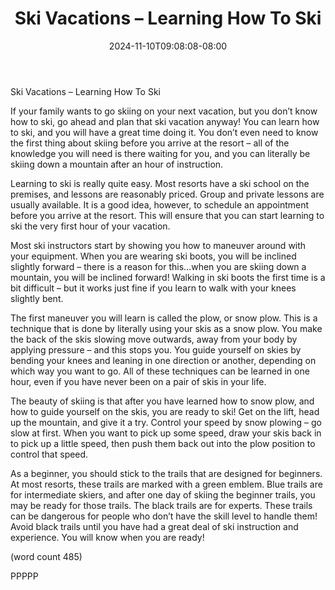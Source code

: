 ﻿---
title: "Ski Vacations – Learning How To Ski"
date: 2024-11-10T09:08:08-08:00
description: "ski vacations Tips for Web Success"
featured_image: "/images/ski vacations.jpg"
tags: ["ski vacations"]
---

Ski Vacations – Learning How To Ski

If your family wants to go skiing on your next 
vacation, but you don’t know how to ski, go ahead 
and plan that ski vacation anyway! You can learn 
how to ski, and you will have a great time doing it. 
You don’t even need to know the first thing about 
skiing before you arrive at the resort – all of the 
knowledge you will need is there waiting for you, 
and you can literally be skiing down a mountain 
after an hour of instruction.

Learning to ski is really quite easy. Most resorts 
have a ski school on the premises, and lessons are 
reasonably priced. Group and private lessons are 
usually available. It is a good idea, however, to 
schedule an appointment before you arrive at the 
resort. This will ensure that you can start learning 
to ski the very first hour of your vacation.

Most ski instructors start by showing you how to 
maneuver around with your equipment. When you 
are wearing ski boots, you will be inclined slightly 
forward – there is a reason for this…when you are 
skiing down a mountain, you will be inclined 
forward! Walking in ski boots the first time is a bit 
difficult – but it works just fine if you learn to walk 
with your knees slightly bent. 

The first maneuver you will learn is called the plow, 
or snow plow. This is a technique that is done by 
literally using your skis as a snow plow. You make 
the back of the skis slowing move outwards, away 
from your body by applying pressure – and this stops 
you. You guide yourself on skies by bending your 
knees and leaning in one direction or another, 
depending on which way you want to go. All of these 
techniques can be learned in one hour, even if you 
have never been on a pair of skis in your life.

The beauty of skiing is that after you have learned 
how to snow plow, and how to guide yourself on the 
skis, you are ready to ski! Get on the lift, head up the 
mountain, and give it a try. Control your speed by 
snow plowing – go slow at first. When you want to 
pick up some speed, draw your skis back in to pick 
up a little speed, then push them back out into the 
plow position to control that speed.

As a beginner, you should stick to the trails that are 
designed for beginners. At most resorts, these trails 
are marked with a green emblem. Blue trails are for 
intermediate skiers, and after one day of skiing the 
beginner trails, you may be ready for those trails. 
The black trails are for experts. These trails can be 
dangerous for people who don’t have the skill level 
to handle them! Avoid black trails until you have 
had a great deal of ski instruction and experience. 
You will know when you are ready!

(word count 485)

PPPPP

